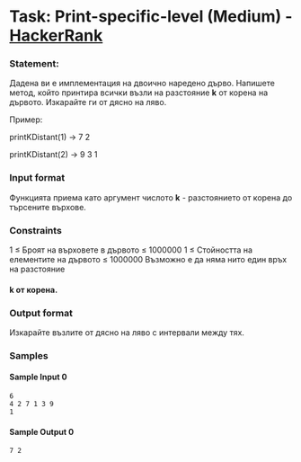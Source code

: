 # Task: Print-specific-level (Medium) - [HackerRank](<https://www.hackerrank.com/contests/sda-2019-2020-test3/challenges/print-specific-level>)


### Statement:

Дадена ви е имплементация на двоично наредено дърво. Напишете метод, който принтира всички възли на разстояние **k** от корена на дървото. Изкарайте ги от дясно на ляво.

Пример:

printKDistant(1) -&gt; 7 2

printKDistant(2) -&gt; 9 3 1


### Input format

Функцията приема като аргумент числото **k** - разстоянието от корена до търсените върхове.


### Constraints

1 ≤ Броят на върховете в дървото ≤ 1000000
1 ≤ Стойността на елементите на дървото ≤ 1000000
Възможно е да няма нито един връх на разстояние 
#### k от корена.

### Output format

Изкарайте възлите от дясно на ляво с интервали между тях.


### Samples


#### Sample Input 0
```
6
4 2 7 1 3 9
1
```

#### Sample Output 0
```
7 2 
```
